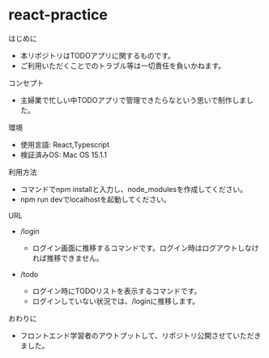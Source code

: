 # react-practice

はじめに

* 本リポジトリはTODOアプリに関するものです。
* ご利用いただくことでのトラブル等は一切責任を負いかねます。

コンセプト

* 主婦業で忙しい中TODOアプリで管理できたらなという思いで制作しました。

環境

* 使用言語: React,Typescript
* 検証済みOS: Mac OS 15.1.1

利用方法

* コマンドでnpm installと入力し、node_modulesを作成してください。
* npm run devでlocalhostを起動してください。

URL

* /login
    * ログイン画面に推移するコマンドです。ログイン時はログアウトしなければ推移できません。

* /todo
    * ログイン時にTODOリストを表示するコマンドです。
    * ログインしていない状況では、/loginに推移します。
 
おわりに

* フロントエンド学習者のアウトプットして、リポジトリ公開させていただきました。

